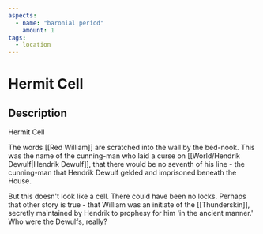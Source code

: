 ```yaml
---
aspects: 
  - name: "baronial period"
    amount: 1
tags:
  - location
---
```


# Hermit Cell

## Description
Hermit Cell

The words [[Red William]] are scratched into the wall by the bed-nook. This was the name of the cunning-man who laid a curse on [[World/Hendrik Dewulf|Hendrik Dewulf]], that there would be no seventh of his line - the cunning-man that Hendrik Dewulf gelded and imprisoned beneath the House.

But this doesn't look like a cell. There could have been no locks. Perhaps that other story is true - that William was an initiate of the [[Thunderskin]], secretly maintained by Hendrik to prophesy for him 'in the ancient manner.' Who were the Dewulfs, really?
